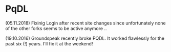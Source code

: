 # PqDL

(05.11.2018) Fixinig Login after recent site changes since unfortunately none of the other forks seems to be active anymore ..

(19.10.2016) Groundspeak recently broke PQDL. It worked flawlessly for the past six (!) years. I'll fix it at the weekend!
